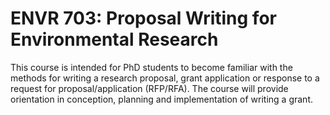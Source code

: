 # ENVR 703: Proposal Writing for Environmental Research

This course is intended for PhD students to become familiar with the methods for writing a research proposal, grant application or response to a request for proposal/application (RFP/RFA). The course will provide orientation in conception, planning and implementation of writing a grant.